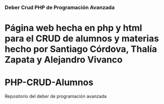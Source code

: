 ### Deber Crud PHP de Programación Avanzada

# Página web hecha en php y html para el CRUD de alumnos y materias hecho por Santiago Córdova, Thalía Zapata y Alejandro Vivanco

# PHP-CRUD-Alumnos

Repositorio del deber de programación avanzada
